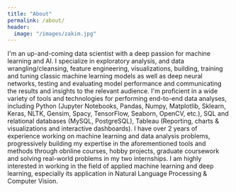 ```yaml
---
title: "About"
permalink: /about/
header:
  image: "/images/zakim.jpg"
---
```


I'm an up-and-coming data scientist with a deep passion for machine learning and AI. I specialize in exploratory analysis, and data wrangling/cleansing, feature engineering, visualizations, building, training and tuning classic machine learning models as well as deep neural networks, testing and evaluating model performance and communicating the results and insights to the relevant audience. I'm proficient in a wide variety of tools and technologies for performing end-to-end data analyses, including Python (Jupyter Notebooks, Pandas, Numpy, Matplotlib, Sklearn, Keras, NLTK, Gensim, Spacy, TensorFlow, Seaborn, OpenCV, etc.), SQL and relational databases (MySQL, PostgreSQL), Tableau (Reporting, charts & visualizations and interactive dashboards). I have over 2 years of experience working on machine learning and data analysis problems, progressively building my expertise in the aforementioned tools and methods through obnline courses, hobby projects, graduate coursework and solving real-world problems in my two internships. I am highly interested in working in the field of applied machine learning and deep learning, especially its application in Natural Language Processing & Computer Vision.


